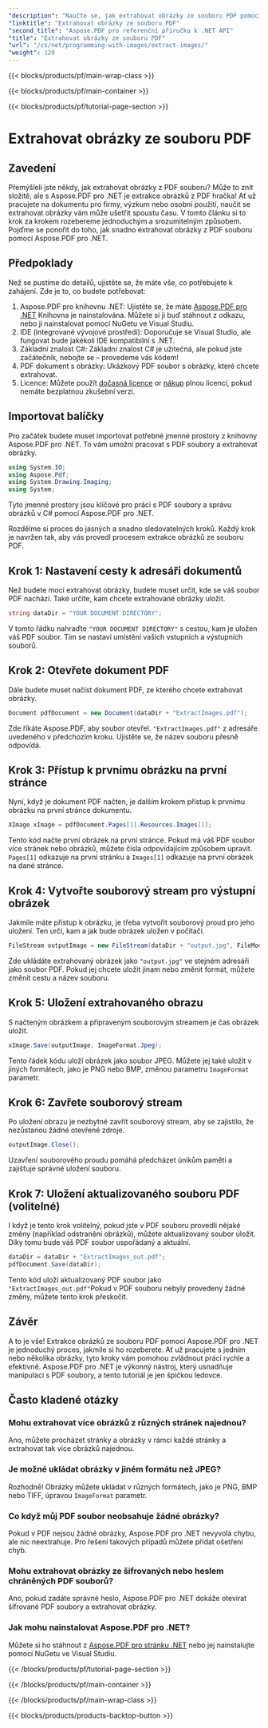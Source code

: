 ```yaml
---
"description": "Naučte se, jak extrahovat obrázky ze souboru PDF pomocí Aspose.PDF pro .NET s tímto podrobným návodem. Začněte s jednoduchými pokyny."
"linktitle": "Extrahovat obrázky ze souboru PDF"
"second_title": "Aspose.PDF pro referenční příručku k .NET API"
"title": "Extrahovat obrázky ze souboru PDF"
"url": "/cs/net/programming-with-images/extract-images/"
"weight": 120
---
```


{{< blocks/products/pf/main-wrap-class >}}

{{< blocks/products/pf/main-container >}}

{{< blocks/products/pf/tutorial-page-section >}}

# Extrahovat obrázky ze souboru PDF

## Zavedení

Přemýšleli jste někdy, jak extrahovat obrázky z PDF souboru? Může to znít složitě, ale s Aspose.PDF pro .NET je extrakce obrázků z PDF hračka! Ať už pracujete na dokumentu pro firmy, výzkum nebo osobní použití, naučit se extrahovat obrázky vám může ušetřit spoustu času. V tomto článku si to krok za krokem rozebereme jednoduchým a srozumitelným způsobem. Pojďme se ponořit do toho, jak snadno extrahovat obrázky z PDF souboru pomocí Aspose.PDF pro .NET.

## Předpoklady

Než se pustíme do detailů, ujistěte se, že máte vše, co potřebujete k zahájení. Zde je to, co budete potřebovat:

1. Aspose.PDF pro knihovnu .NET: Ujistěte se, že máte [Aspose.PDF pro .NET](https://releases.aspose.com/pdf/net/) Knihovna je nainstalována. Můžete si ji buď stáhnout z odkazu, nebo ji nainstalovat pomocí NuGetu ve Visual Studiu.
2. IDE (integrované vývojové prostředí): Doporučuje se Visual Studio, ale fungovat bude jakékoli IDE kompatibilní s .NET.
3. Základní znalost C#: Základní znalost C# je užitečná, ale pokud jste začátečník, nebojte se – provedeme vás kódem!
4. PDF dokument s obrázky: Ukázkový PDF soubor s obrázky, které chcete extrahovat.
5. Licence: Můžete použít [dočasná licence](https://purchase.aspose.com/tempneboary-license/) or [nákup](https://purchase.aspose.com/buy) plnou licenci, pokud nemáte bezplatnou zkušební verzi.

## Importovat balíčky

Pro začátek budete muset importovat potřebné jmenné prostory z knihovny Aspose.PDF pro .NET. To vám umožní pracovat s PDF soubory a extrahovat obrázky.

```csharp
using System.IO;
using Aspose.Pdf;
using System.Drawing.Imaging;
using System;
```

Tyto jmenné prostory jsou klíčové pro práci s PDF soubory a správu obrázků v C# pomocí Aspose.PDF pro .NET.

Rozdělme si proces do jasných a snadno sledovatelných kroků. Každý krok je navržen tak, aby vás provedl procesem extrakce obrázků ze souboru PDF.

## Krok 1: Nastavení cesty k adresáři dokumentů

Než budete moci extrahovat obrázky, budete muset určit, kde se váš soubor PDF nachází. Také určíte, kam chcete extrahované obrázky uložit.

```csharp
string dataDir = "YOUR DOCUMENT DIRECTORY";
```

V tomto řádku nahraďte `"YOUR DOCUMENT DIRECTORY"` s cestou, kam je uložen váš PDF soubor. Tím se nastaví umístění vašich vstupních a výstupních souborů.

## Krok 2: Otevřete dokument PDF

Dále budete muset načíst dokument PDF, ze kterého chcete extrahovat obrázky.

```csharp
Document pdfDocument = new Document(dataDir + "ExtractImages.pdf");
```

Zde říkáte Aspose.PDF, aby soubor otevřel. `"ExtractImages.pdf"` z adresáře uvedeného v předchozím kroku. Ujistěte se, že název souboru přesně odpovídá.

## Krok 3: Přístup k prvnímu obrázku na první stránce

Nyní, když je dokument PDF načten, je dalším krokem přístup k prvnímu obrázku na první stránce dokumentu.

```csharp
XImage xImage = pdfDocument.Pages[1].Resources.Images[1];
```

Tento kód načte první obrázek na první stránce. Pokud má váš PDF soubor více stránek nebo obrázků, můžete čísla odpovídajícím způsobem upravit. `Pages[1]` odkazuje na první stránku a `Images[1]` odkazuje na první obrázek na dané stránce.

## Krok 4: Vytvořte souborový stream pro výstupní obrázek

Jakmile máte přístup k obrázku, je třeba vytvořit souborový proud pro jeho uložení. Ten určí, kam a jak bude obrázek uložen v počítači.

```csharp
FileStream outputImage = new FileStream(dataDir + "output.jpg", FileMode.Create);
```

Zde ukládáte extrahovaný obrázek jako `"output.jpg"` ve stejném adresáři jako soubor PDF. Pokud jej chcete uložit jinam nebo změnit formát, můžete změnit cestu a název souboru.

## Krok 5: Uložení extrahovaného obrazu

S načteným obrázkem a připraveným souborovým streamem je čas obrázek uložit.

```csharp
xImage.Save(outputImage, ImageFormat.Jpeg);
```

Tento řádek kódu uloží obrázek jako soubor JPEG. Můžete jej také uložit v jiných formátech, jako je PNG nebo BMP, změnou parametru `ImageFormat` parametr.

## Krok 6: Zavřete souborový stream

Po uložení obrazu je nezbytné zavřít souborový stream, aby se zajistilo, že nezůstanou žádné otevřené zdroje.

```csharp
outputImage.Close();
```

Uzavření souborového proudu pomáhá předcházet únikům paměti a zajišťuje správné uložení souboru.

## Krok 7: Uložení aktualizovaného souboru PDF (volitelné)

I když je tento krok volitelný, pokud jste v PDF souboru provedli nějaké změny (například odstranění obrázků), můžete aktualizovaný soubor uložit. Díky tomu bude váš PDF soubor uspořádaný a aktuální.

```csharp
dataDir = dataDir + "ExtractImages_out.pdf";
pdfDocument.Save(dataDir);
```

Tento kód uloží aktualizovaný PDF soubor jako `"ExtractImages_out.pdf"`Pokud v PDF souboru nebyly provedeny žádné změny, můžete tento krok přeskočit.

## Závěr

A to je vše! Extrakce obrázků ze souboru PDF pomocí Aspose.PDF pro .NET je jednoduchý proces, jakmile si ho rozeberete. Ať už pracujete s jedním nebo několika obrázky, tyto kroky vám pomohou zvládnout práci rychle a efektivně. Aspose.PDF pro .NET je výkonný nástroj, který usnadňuje manipulaci s PDF soubory, a tento tutoriál je jen špičkou ledovce. 

## Často kladené otázky

### Mohu extrahovat více obrázků z různých stránek najednou?
Ano, můžete procházet stránky a obrázky v rámci každé stránky a extrahovat tak více obrázků najednou.

### Je možné ukládat obrázky v jiném formátu než JPEG?
Rozhodně! Obrázky můžete ukládat v různých formátech, jako je PNG, BMP nebo TIFF, úpravou `ImageFormat` parametr.

### Co když můj PDF soubor neobsahuje žádné obrázky?
Pokud v PDF nejsou žádné obrázky, Aspose.PDF pro .NET nevyvolá chybu, ale nic neextrahuje. Pro řešení takových případů můžete přidat ošetření chyb.

### Mohu extrahovat obrázky ze šifrovaných nebo heslem chráněných PDF souborů?
Ano, pokud zadáte správné heslo, Aspose.PDF pro .NET dokáže otevírat šifrované PDF soubory a extrahovat obrázky.

### Jak mohu nainstalovat Aspose.PDF pro .NET?
Můžete si ho stáhnout z [Aspose.PDF pro stránku .NET](https://releases.aspose.com/pdf/net/) nebo jej nainstalujte pomocí NuGetu ve Visual Studiu.

{{< /blocks/products/pf/tutorial-page-section >}}

{{< /blocks/products/pf/main-container >}}

{{< /blocks/products/pf/main-wrap-class >}}

{{< blocks/products/products-backtop-button >}}